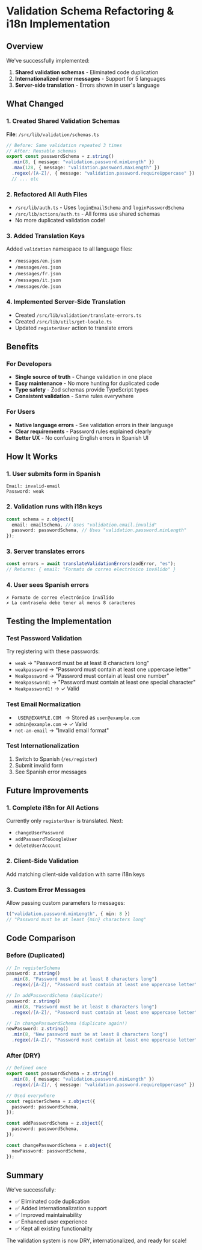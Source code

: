 # Validation Schema Refactoring & i18n Implementation

## Overview
We've successfully implemented:
1. **Shared validation schemas** - Eliminated code duplication
2. **Internationalized error messages** - Support for 5 languages
3. **Server-side translation** - Errors shown in user's language

## What Changed

### 1. Created Shared Validation Schemas
**File**: `/src/lib/validation/schemas.ts`

```typescript
// Before: Same validation repeated 3 times
// After: Reusable schemas
export const passwordSchema = z.string()
  .min(8, { message: "validation.password.minLength" })
  .max(128, { message: "validation.password.maxLength" })
  .regex(/[A-Z]/, { message: "validation.password.requireUppercase" })
  // ... etc
```

### 2. Refactored All Auth Files
- `/src/lib/auth.ts` - Uses `loginEmailSchema` and `loginPasswordSchema`
- `/src/lib/actions/auth.ts` - All forms use shared schemas
- No more duplicated validation code!

### 3. Added Translation Keys
Added `validation` namespace to all language files:
- `/messages/en.json`
- `/messages/es.json`
- `/messages/fr.json`
- `/messages/it.json`
- `/messages/de.json`

### 4. Implemented Server-Side Translation
- Created `/src/lib/validation/translate-errors.ts`
- Created `/src/lib/utils/get-locale.ts`
- Updated `registerUser` action to translate errors

## Benefits

### For Developers
- **Single source of truth** - Change validation in one place
- **Easy maintenance** - No more hunting for duplicated code
- **Type safety** - Zod schemas provide TypeScript types
- **Consistent validation** - Same rules everywhere

### For Users
- **Native language errors** - See validation errors in their language
- **Clear requirements** - Password rules explained clearly
- **Better UX** - No confusing English errors in Spanish UI

## How It Works

### 1. User submits form in Spanish
```
Email: invalid-email
Password: weak
```

### 2. Validation runs with i18n keys
```typescript
const schema = z.object({
  email: emailSchema, // Uses "validation.email.invalid"
  password: passwordSchema, // Uses "validation.password.minLength"
});
```

### 3. Server translates errors
```typescript
const errors = await translateValidationErrors(zodError, "es");
// Returns: { email: "Formato de correo electrónico inválido" }
```

### 4. User sees Spanish errors
```
✗ Formato de correo electrónico inválido
✗ La contraseña debe tener al menos 8 caracteres
```

## Testing the Implementation

### Test Password Validation
Try registering with these passwords:
- `weak` → "Password must be at least 8 characters long"
- `weakpassword` → "Password must contain at least one uppercase letter"
- `Weakpassword` → "Password must contain at least one number"
- `Weakpassword1` → "Password must contain at least one special character"
- `Weakpassword1!` → ✓ Valid

### Test Email Normalization
- `  USER@EXAMPLE.COM  ` → Stored as `user@example.com`
- `admin@example.com` → ✓ Valid
- `not-an-email` → "Invalid email format"

### Test Internationalization
1. Switch to Spanish (`/es/register`)
2. Submit invalid form
3. See Spanish error messages

## Future Improvements

### 1. Complete i18n for All Actions
Currently only `registerUser` is translated. Next:
- `changeUserPassword`
- `addPasswordToGoogleUser`
- `deleteUserAccount`

### 2. Client-Side Validation
Add matching client-side validation with same i18n keys

### 3. Custom Error Messages
Allow passing custom parameters to messages:
```typescript
t("validation.password.minLength", { min: 8 })
// "Password must be at least {min} characters long"
```

## Code Comparison

### Before (Duplicated)
```typescript
// In registerSchema
password: z.string()
  .min(8, "Password must be at least 8 characters long")
  .regex(/[A-Z]/, "Password must contain at least one uppercase letter")

// In addPasswordSchema (duplicate!)
password: z.string()
  .min(8, "Password must be at least 8 characters long")
  .regex(/[A-Z]/, "Password must contain at least one uppercase letter")

// In changePasswordSchema (duplicate again!)
newPassword: z.string()
  .min(8, "New password must be at least 8 characters long")
  .regex(/[A-Z]/, "Password must contain at least one uppercase letter")
```

### After (DRY)
```typescript
// Defined once
export const passwordSchema = z.string()
  .min(8, { message: "validation.password.minLength" })
  .regex(/[A-Z]/, { message: "validation.password.requireUppercase" })

// Used everywhere
const registerSchema = z.object({
  password: passwordSchema,
});

const addPasswordSchema = z.object({
  password: passwordSchema,
});

const changePasswordSchema = z.object({
  newPassword: passwordSchema,
});
```

## Summary

We've successfully:
- ✅ Eliminated code duplication
- ✅ Added internationalization support
- ✅ Improved maintainability
- ✅ Enhanced user experience
- ✅ Kept all existing functionality

The validation system is now DRY, internationalized, and ready for scale!
